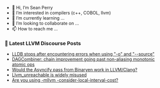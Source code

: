 - 👋 Hi, I’m Sean Perry
- 👀 I’m interested in compilers (c++, COBOL, llvm)
- 🌱 I’m currently learning ...
- 💞️ I’m looking to collaborate on ...
- 📫 How to reach me ...

<!---
s66perry/s66perry is a ✨ special ✨ repository because its `README.md` (this file) appears on your GitHub profile.
You can click the Preview link to take a look at your changes.
--->
### 📕 Latest LLVM Discourse Posts

<!-- DISCOURSE-LLVM:START -->
- [LLDB stops after encountering errors when using &quot;-o&quot; and &quot;--source&quot;](https://discourse.llvm.org/t/lldb-stops-after-encountering-errors-when-using-o-and-source/60678/6)
- [DAGCombiner: chain improvement going past non-aliasing monotonic atomic ops](https://discourse.llvm.org/t/dagcombiner-chain-improvement-going-past-non-aliasing-monotonic-atomic-ops/60826/2)
- [Would the Asyncify pass from Binaryen work in LLVM/Clang?](https://discourse.llvm.org/t/would-the-asyncify-pass-from-binaryen-work-in-llvm-clang/60742/8)
- [Llvm_unreachable is widely misused](https://discourse.llvm.org/t/llvm-unreachable-is-widely-misused/60587/20)
- [Are you using -mllvm -consider-local-interval-cost?](https://discourse.llvm.org/t/are-you-using-mllvm-consider-local-interval-cost/60744/2)
<!-- DISCOURSE-LLVM:END -->
